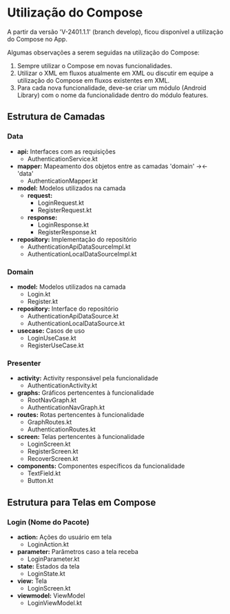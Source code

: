 # Utilização do Compose

A partir da versão 'V-2401.1.1' (branch develop), ficou disponível a utilização do Compose no App.

Algumas observações a serem seguidas na utilização do Compose:

1. Sempre utilizar o Compose em novas funcionalidades.
2. Utilizar o XML em fluxos atualmente em XML ou discutir em equipe a utilização do Compose em fluxos existentes em XML.
3. Para cada nova funcionalidade, deve-se criar um módulo (Android Library) com o nome da funcionalidade dentro do módulo features.

## Estrutura de Camadas

### Data
   - **api:** Interfaces com as requisições
      - AuthenticationService.kt
   - **mapper:** Mapeamento dos objetos entre as camadas 'domain' -><- 'data'
      - AuthenticationMapper.kt
   - **model:** Modelos utilizados na camada
      - **request:**
         - LoginRequest.kt
         - RegisterRequest.kt
      - **response:**
         - LoginResponse.kt
         - RegisterResponse.kt
   - **repository:** Implementação do repositório
      - AuthenticationApiDataSourceImpl.kt
      - AuthenticationLocalDataSourceImpl.kt

### Domain
   - **model:** Modelos utilizados na camada
      - Login.kt
      - Register.kt
   - **repository:** Interface do repositório
      - AuthenticationApiDataSource.kt
      - AuthenticationLocalDataSource.kt
   - **usecase:** Casos de uso
      - LoginUseCase.kt
      - RegisterUseCase.kt

### Presenter
   - **activity:** Activity responsável pela funcionalidade
      - AuthenticationActivity.kt
   - **graphs:** Gráficos pertencentes à funcionalidade
      - RootNavGraph.kt
      - AuthenticationNavGraph.kt
   - **routes:** Rotas pertencentes à funcionalidade
      - GraphRoutes.kt
      - AuthenticationRoutes.kt
   - **screen:** Telas pertencentes à funcionalidade
      - LoginScreen.kt
      - RegisterScreen.kt
      - RecoverScreen.kt
   - **components:** Componentes específicos da funcionalidade
      - TextField.kt
      - Button.kt

## Estrutura para Telas em Compose

### Login (Nome do Pacote)
   - **action:** Ações do usuário em tela
      - LoginAction.kt
   - **parameter:** Parâmetros caso a tela receba
      - LoginParameter.kt
   - **state:** Estados da tela
      - LoginState.kt
   - **view:** Tela
      - LoginScreen.kt
   - **viewmodel:** ViewModel
      - LoginViewModel.kt

